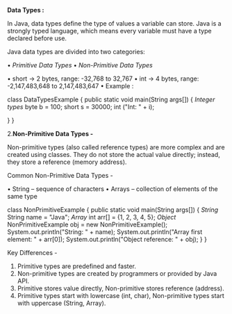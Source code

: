 
**Data Types :**

In Java, data types define the type of values a variable can store. Java is a strongly typed language, which means every variable
must have a type declared before use.

Java data types are divided into two categories:

• *Primitive Data Types*
• *Non-Primitive Data Types*


• short → 2 bytes, range: -32,768 to 32,767
• int → 4 bytes, range: -2,147,483,648 to 2,147,483,647
• 
Example :

class DataTypesExample
{
public static void main(String args[])
  {
       *Integer types*
        byte b = 100;
        short s = 30000;
        int ("Int: " + i);
     
   
   }
}

2.**Non-Primitive Data Types -**

Non-primitive types (also called reference types) are more complex and are created using classes. They do not store the actual 
value directly; instead, they store a reference (memory address).

Common Non-Primitive Data Types -

• String – sequence of characters
• Arrays – collection of elements of the same type



class NonPrimitiveExample
{
public static void main(String args[])
  {
   *String*
    String name = "Java";
    *Array*
    int arr[] = {1, 2, 3, 4, 5};
    *Object*
    NonPrimitiveExample obj = new NonPrimitiveExample();
    System.out.println("String: " + name);
    System.out.println("Array first element: " + arr[0]);
    System.out.println("Object reference: " + obj);
  }
}

Key Differences -

1) Primitive types are predefined and faster.
2) Non-primitive types are created by programmers or provided by Java API.
3) Primitive stores value directly, Non-primitive stores reference (address).
4) Primitive types start with lowercase (int, char), Non-primitive types start with uppercase (String, Array).
